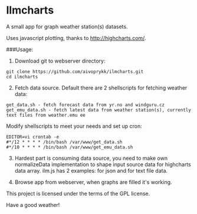 Ilmcharts
=========

A small app for graph weather station(s) datasets.

Uses javascript plotting, thanks to http://highcharts.com/.

###Usage:

1) Download git to webserver directory:
```
git clone https://github.com/aivoprykk/ilmcharts.git
cd ilmcharts
```

2) Fetch data source. Default there are 2 shellscripts for fetching weather data:
```
get_data.sh - fetch forecast data from yr.no and windguru.cz
get_emu_data.sh - fetch latest data from weather station(s), currently text files from weather.emu ee
```
Modify shellscripts to meet your needs and set up cron:
```
EDITOR=vi crontab -e
#*/12 * * * * /bin/bash /var/www/get_data.sh
#*/10 * * * * /bin/bash /var/www/get_emu_data.sh
```

3) Hardest part is consuming data source, you need to make own normalizeData implementation to shape input source data for highcharts data array. ilm.js has 2 examples: for json and for text file data.

4) Browse app from webserver, when graphs are filled it's working.

This project is licensed under the terms of the GPL license.

Have a good weather! 
